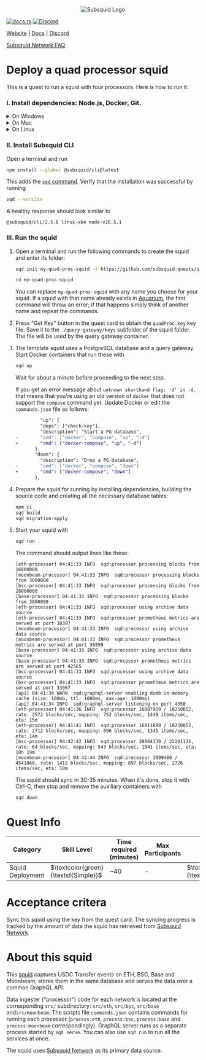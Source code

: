 <p align="center">
<picture>
    <source srcset="https://uploads-ssl.webflow.com/63b5a9958fccedcf67d716ac/64662df3a5a568fd99e3600c_Squid_Pose_1_White-transparent-slim%201.png" media="(prefers-color-scheme: dark)">
    <img src="https://uploads-ssl.webflow.com/63b5a9958fccedcf67d716ac/64662df3a5a568fd99e3600c_Squid_Pose_1_White-transparent-slim%201.png" alt="Subsquid Logo">
</picture>
</p>

[![docs.rs](https://docs.rs/leptos/badge.svg)](https://docs.subsquid.io/)
[![Discord](https://img.shields.io/discord/1031524867910148188?color=%237289DA&label=discord)](https://discord.gg/subsquid)

[Website](https://subsquid.io) | [Docs](https://docs.subsquid.io/) | [Discord](https://discord.gg/subsquid)

[Subsquid Network FAQ](https://docs.subsquid.io/subsquid-network/)

# Deploy a quad processor squid

This is a quest to run a squid with four processors. Here is how to run it:

### I. Install dependencies: Node.js, Docker, Git.

<details>
<summary>On Windows</summary>

1. Enable [Hyper-V](https://learn.microsoft.com/en-us/virtualization/hyper-v-on-windows/quick-start/enable-hyper-v).
2. Install [Docker for Windows](https://docs.docker.com/desktop/install/windows-install/).
3. Install NodeJS LTS using the [official installer](https://nodejs.org/en/download).
4. Install [Git for Windows](https://git-scm.com/download/win).

In all installs it is OK to leave all the options at their default values. You will need a terminal to complete this tutorial - [WSL](https://learn.microsoft.com/en-us/windows/wsl/install) bash is the preferred option.

</details>
<details>
<summary>On Mac</summary>

1. Install [Docker for Mac](https://docs.docker.com/desktop/install/mac-install/).
2. Install Git using the [installer](https://sourceforge.net/projects/git-osx-installer/) or by [other means](https://git-scm.com/download/mac).
3. Install NodeJS LTS using the [official installer](https://nodejs.org/en/download).

We recommend configuring NodeJS to install global packages to a folder owned by an unprivileged account. Create the folder by running
```bash
mkdir ~/global-node-packages
```
then configure NodeJS to use it
```bash
npm config set prefix ~/global-node-packages
```
Make sure that the folder `~/global-node-packages/bin` is in `PATH`. That allows running globally installed NodeJS executables from any terminal. Here is a one-liner that detects your shell and takes care of setting `PATH`:
```
CURSHELL=`ps -hp $$ | awk '{print $5}'`; case `basename $CURSHELL` in 'bash') DEST="$HOME/.bash_profile";; 'zsh') DEST="$HOME/.zshenv";; esac; echo 'export PATH="${HOME}/global-node-packages/bin:$PATH"' >> "$DEST"
```
Alternatively you can add the following line to `~/.zshenv` (if you are using zsh) or `~/.bash_profile` (if you are using bash) manually:
```
export PATH="${HOME}/global-node-packages/bin:$PATH"
```

Re-open the terminal to apply the changes.

</details>
<details>
<summary>On Linux</summary>

Install [NodeJS (v16 or newer)](https://nodejs.org/en/download/package-manager), Git and Docker using your distro's package manager.

We recommend configuring NodeJS to install global packages to a folder owned by an unprivileged account. Create the folder by running
```bash
mkdir ~/global-node-packages
```
then configure NodeJS to use it
```bash
npm config set prefix ~/global-node-packages
```
Make sure that any executables globally installed by NodeJS are in `PATH`. That allows running them from any terminal. Open the `~/.bashrc` file in a text editor and add the following line at the end:
```
export PATH="${HOME}/global-node-packages/bin:$PATH"
```
Re-open the terminal to apply the changes.

</details>

### II. Install Subsquid CLI

Open a terminal and run
```bash
npm install --global @subsquid/cli@latest
```
This adds the [`sqd` command](/squid-cli). Verify that the installation was successful by running
```bash
sqd --version
```
A healthy response should look similar to
```
@subsquid/cli/2.5.0 linux-x64 node-v20.5.1
```

### III. Run the squid

1. Open a terminal and run the following commands to create the squid and enter its folder:
   ```bash
   sqd init my-quad-proc-squid -t https://github.com/subsquid-quests/quad-chain-squid
   ```
   ```bash
   cd my-quad-proc-squid
   ```
   You can replace `my-quad-proc-squid` with any name you choose for your squid. If a squid with that name already exists in [Aquarium](https://docs.subsquid.io/deploy-squid/), the first command will throw an error; if that happens simply think of another name and repeat the commands.

2. Press "Get Key" button in the quest card to obtain the `quadProc.key` key file. Save it to the `./query-gateway/keys` subfolder of the squid folder. The file will be used by the query gateway container.

3. The template squid uses a PostgreSQL database and a query gateway. Start Docker containers that run these with
   ```bash
   sqd up
   ```
   Wait for about a minute before proceeding to the next step.

   If you get an error message about `unknown shorthand flag: 'd' in -d`, that means that you're using an old version of `docker` that does not support the `compose` command yet. Update Docker or edit the `commands.json` file as follows:
   ```diff
            "up": {
            "deps": ["check-key"],
            "description": "Start a PG database",
   -        "cmd": ["docker", "compose", "up", "-d"]
   +        "cmd": ["docker-compose", "up", "-d"]
          },
          "down": {
            "description": "Drop a PG database",
   -        "cmd": ["docker", "compose", "down"]
   +        "cmd": ["docker-compose", "down"]
          },
   ```

4. Prepare the squid for running by installing dependencies, building the source code and creating all the necessary database tables:
   ```bash
   npm ci
   sqd build
   sqd migration:apply
   ```
5. Start your squid with
   ```bash
   sqd run .
   ```
   The command should output lines like these:
   ```
   [eth-processor] 04:41:33 INFO  sqd:processor processing blocks from 16000000
   [moonbeam-processor] 04:41:33 INFO  sqd:processor processing blocks from 3000000
   [bsc-processor] 04:41:33 INFO  sqd:processor processing blocks from 28000000
   [base-processor] 04:41:33 INFO  sqd:processor processing blocks from 3800000
   [eth-processor] 04:41:33 INFO  sqd:processor using archive data source
   [eth-processor] 04:41:33 INFO  sqd:processor prometheus metrics are served at port 38397
   [moonbeam-processor] 04:41:33 INFO  sqd:processor using archive data source
   [moonbeam-processor] 04:41:33 INFO  sqd:processor prometheus metrics are served at port 38899
   [base-processor] 04:41:33 INFO  sqd:processor using archive data source
   [base-processor] 04:41:33 INFO  sqd:processor prometheus metrics are served at port 42565
   [bsc-processor] 04:41:33 INFO  sqd:processor using archive data source
   [bsc-processor] 04:41:33 INFO  sqd:processor prometheus metrics are served at port 33067
   [api] 04:41:34 WARN  sqd:graphql-server enabling dumb in-memory cache (size: 100mb, ttl: 1000ms, max-age: 1000ms)
   [api] 04:41:34 INFO  sqd:graphql-server listening on port 4350
   [eth-processor] 04:41:36 INFO  sqd:processor 16007919 / 18250052, rate: 2572 blocks/sec, mapping: 752 blocks/sec, 1449 items/sec, eta: 15m
   [eth-processor] 04:41:41 INFO  sqd:processor 16011899 / 18250052, rate: 2712 blocks/sec, mapping: 696 blocks/sec, 1345 items/sec, eta: 14m
   [bsc-processor] 04:42:42 INFO  sqd:processor 28004339 / 32201121, rate: 64 blocks/sec, mapping: 543 blocks/sec, 1041 items/sec, eta: 18h 19m
   [moonbeam-processor] 04:42:44 INFO  sqd:processor 3099480 / 4541860, rate: 1412 blocks/sec, mapping: 897 blocks/sec, 2726 items/sec, eta: 18m
   ```
   The squid should sync in 30-35 minutes. When it's done, stop it with Ctrl-C, then stop and remove the auxiliary containers with
   ```bash
   sqd down
   ```

# Quest Info

| Category         | Skill Level                          | Time required (minutes) | Max Participants | Reward                              | Status |
| ---------------- | ------------------------------------ | ----------------------- | ---------------- | ----------------------------------- | ------ |
| Squid Deployment | $\textcolor{green}{\textsf{Simple}}$ | ~40                     | -                | $\textcolor{red}{\textsf{500tSQD}}$ | open   |

# Acceptance critera

Sync this squid using the key from the quest card. The syncing progress is tracked by the amount of data the squid has retrieved from [Subsquid Network](https://docs.subsquid.io/subsquid-network).

# About this squid

This [squid](https://docs.subsquid.io/) captures USDC Transfer events on ETH, BSC, Base and Moonbeam, stores them in the same database and serves the data over a common GraphQL API.

Data ingester ("processor") code for each network is located at the corresponding `src/` subdirectory: `src/eth`, `src/bsc`, `src/base` and`src/moonbeam`. The scripts file `commands.json` contains commands for running each processor (`process:eth`, `process:bsc`, `process:base` and `process:moonbeam` correspondingly). GraphQL server runs as a separate process started by `sqd serve`. You can also use `sqd run` to run all the services at once.

The squid uses [Subsquid Network](https://docs.subsquid.io/subsquid-network) as its primary data source.
